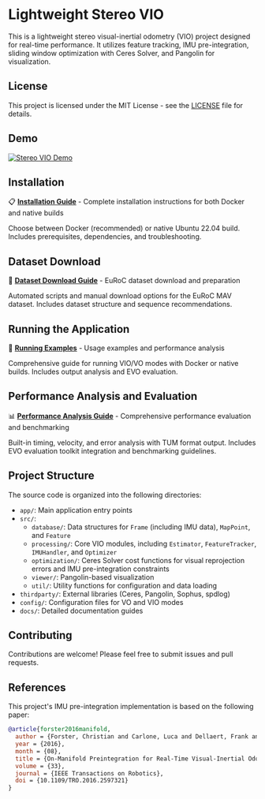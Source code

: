 # Lightweight Stereo VIO

This is a lightweight stereo visual-inertial odometry (VIO) project designed for real-time performance. It utilizes feature tracking, IMU pre-integration, sliding window optimization with Ceres Solver, and Pangolin for visualization.

## License

This project is licensed under the MIT License - see the [LICENSE](LICENSE) file for details.

## Demo
[![Stereo VIO Demo](https://img.youtube.com/vi/qdnn4ShEpTA/0.jpg)](https://youtu.be/qdnn4ShEpTA)

## Installation

📋 **[Installation Guide](docs/Install.md)** - Complete installation instructions for both Docker and native builds

Choose between Docker (recommended) or native Ubuntu 22.04 build. Includes prerequisites, dependencies, and troubleshooting.

## Dataset Download

📁 **[Dataset Download Guide](docs/Download_Dataset.md)** - EuRoC dataset download and preparation

Automated scripts and manual download options for the EuRoC MAV dataset. Includes dataset structure and sequence recommendations.

## Running the Application

🚀 **[Running Examples](docs/Running_Example.md)** - Usage examples and performance analysis

Comprehensive guide for running VIO/VO modes with Docker or native builds. Includes output analysis and EVO evaluation.

## Performance Analysis and Evaluation

📊 **[Performance Analysis Guide](docs/Performance_Analysis.md)** - Comprehensive performance evaluation and benchmarking

Built-in timing, velocity, and error analysis with TUM format output. Includes EVO evaluation toolkit integration and benchmarking guidelines.

## Project Structure

The source code is organized into the following directories:

- `app/`: Main application entry points
- `src/`:
  - `database/`: Data structures for `Frame` (including IMU data), `MapPoint`, and `Feature`
  - `processing/`: Core VIO modules, including `Estimator`, `FeatureTracker`, `IMUHandler`, and `Optimizer`
  - `optimization/`: Ceres Solver cost functions for visual reprojection errors and IMU pre-integration constraints
  - `viewer/`: Pangolin-based visualization
  - `util/`: Utility functions for configuration and data loading
- `thirdparty/`: External libraries (Ceres, Pangolin, Sophus, spdlog)
- `config/`: Configuration files for VO and VIO modes
- `docs/`: Detailed documentation guides

## Contributing

Contributions are welcome! Please feel free to submit issues and pull requests.

## References

This project's IMU pre-integration implementation is based on the following paper:

```bibtex
@article{forster2016manifold,
  author = {Forster, Christian and Carlone, Luca and Dellaert, Frank and Scaramuzza, Davide},
  year = {2016},
  month = {08},
  title = {On-Manifold Preintegration for Real-Time Visual-Inertial Odometry},
  volume = {33},
  journal = {IEEE Transactions on Robotics},
  doi = {10.1109/TRO.2016.2597321}
}
```



